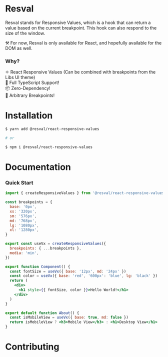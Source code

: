 # Resval

Resval stands for Responsive Values, which is a hook that can return a value based on the current breakpoint. This hook can also respond to the size of the window.

⚒️ For now, Resval is only available for React, and hopefully available for the DOM as well.

### Why?

⚛️ React Responsive Values (Can be combined with breakpoints from the Libs UI theme)\
🐳 Full TypeScript Support!\
📦 Zero-Dependency!\
🤠 Arbitrary Breakpoints!

# Installation

```sh
$ yarn add @resval/react-responsive-values

# or

$ npm i @resval/react-responsive-values
```

# Documentation

### Quick Start

```jsx
import { createResponsiveValues } from '@resval/react-responsive-values'

const breakpoints = {
  base: '0px',
  xs: '320px',
  sm: '576px',
  md: '768px',
  lg: '1080px',
  xl: '1280px',
}

export const useVx = createResponsiveValues({
  breakpoints: { ...breakpoints },
  media: 'min',
})

export function Component() {
  const fontSize = useVx({ base: '12px', md: '24px' })
  const color = useVx({ base: 'red', '600px': 'blue', lg: 'black' })
  return (
    <div>
      <h1 style={{ fontSize, color }}>Hello World!</h1>
    </div>
  )
}

export default function About() {
  const isMobileView = useVx({ base: true, md: false })
  return isMobileView ? <h3>Mobile View</h3> : <h1>Desktop View</h1>
}
```

# Contributing
